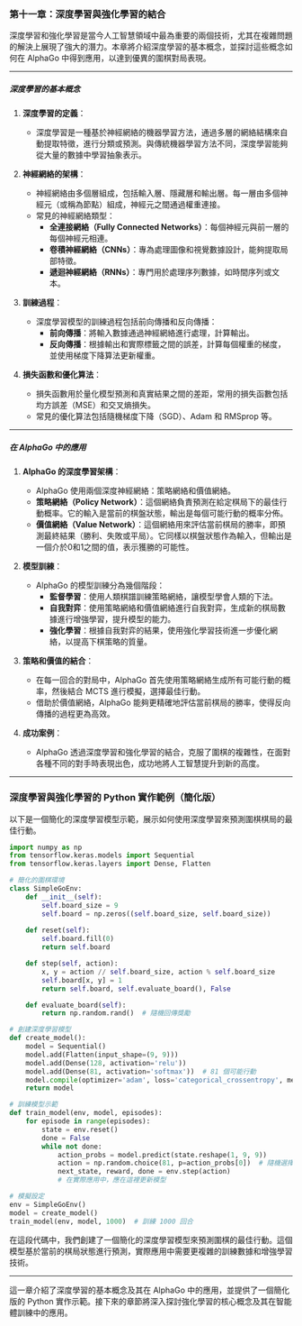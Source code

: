### 第十一章：深度學習與強化學習的結合

深度學習和強化學習是當今人工智慧領域中最為重要的兩個技術，尤其在複雜問題的解決上展現了強大的潛力。本章將介紹深度學習的基本概念，並探討這些概念如何在 AlphaGo 中得到應用，以達到優異的圍棋對局表現。

---

##### 深度學習的基本概念

1. **深度學習的定義**：
   - 深度學習是一種基於神經網絡的機器學習方法，通過多層的網絡結構來自動提取特徵，進行分類或預測。與傳統機器學習方法不同，深度學習能夠從大量的數據中學習抽象表示。

2. **神經網絡的架構**：
   - 神經網絡由多個層組成，包括輸入層、隱藏層和輸出層。每一層由多個神經元（或稱為節點）組成，神經元之間通過權重連接。
   - 常見的神經網絡類型：
     - **全連接網絡（Fully Connected Networks）**：每個神經元與前一層的每個神經元相連。
     - **卷積神經網絡（CNNs）**：專為處理圖像和視覺數據設計，能夠提取局部特徵。
     - **遞迴神經網絡（RNNs）**：專門用於處理序列數據，如時間序列或文本。

3. **訓練過程**：
   - 深度學習模型的訓練過程包括前向傳播和反向傳播：
     - **前向傳播**：將輸入數據通過神經網絡進行處理，計算輸出。
     - **反向傳播**：根據輸出和實際標籤之間的誤差，計算每個權重的梯度，並使用梯度下降算法更新權重。

4. **損失函數和優化算法**：
   - 損失函數用於量化模型預測和真實結果之間的差距，常用的損失函數包括均方誤差（MSE）和交叉熵損失。
   - 常見的優化算法包括隨機梯度下降（SGD）、Adam 和 RMSprop 等。

---

##### 在 AlphaGo 中的應用

1. **AlphaGo 的深度學習架構**：
   - AlphaGo 使用兩個深度神經網絡：策略網絡和價值網絡。
   - **策略網絡（Policy Network）**：這個網絡負責預測在給定棋局下的最佳行動概率。它的輸入是當前的棋盤狀態，輸出是每個可能行動的概率分佈。
   - **價值網絡（Value Network）**：這個網絡用來評估當前棋局的勝率，即預測最終結果（勝利、失敗或平局）。它同樣以棋盤狀態作為輸入，但輸出是一個介於0和1之間的值，表示獲勝的可能性。

2. **模型訓練**：
   - AlphaGo 的模型訓練分為幾個階段：
     - **監督學習**：使用人類棋譜訓練策略網絡，讓模型學會人類的下法。
     - **自我對弈**：使用策略網絡和價值網絡進行自我對弈，生成新的棋局數據進行增強學習，提升模型的能力。
     - **強化學習**：根據自我對弈的結果，使用強化學習技術進一步優化網絡，以提高下棋策略的質量。

3. **策略和價值的結合**：
   - 在每一回合的對局中，AlphaGo 首先使用策略網絡生成所有可能行動的概率，然後結合 MCTS 進行模擬，選擇最佳行動。
   - 借助於價值網絡，AlphaGo 能夠更精確地評估當前棋局的勝率，使得反向傳播的過程更為高效。

4. **成功案例**：
   - AlphaGo 透過深度學習和強化學習的結合，克服了圍棋的複雜性，在面對各種不同的對手時表現出色，成功地將人工智慧提升到新的高度。

---

### 深度學習與強化學習的 Python 實作範例（簡化版）

以下是一個簡化的深度學習模型示範，展示如何使用深度學習來預測圍棋棋局的最佳行動。

```python
import numpy as np
from tensorflow.keras.models import Sequential
from tensorflow.keras.layers import Dense, Flatten

# 簡化的圍棋環境
class SimpleGoEnv:
    def __init__(self):
        self.board_size = 9
        self.board = np.zeros((self.board_size, self.board_size))
    
    def reset(self):
        self.board.fill(0)
        return self.board

    def step(self, action):
        x, y = action // self.board_size, action % self.board_size
        self.board[x, y] = 1
        return self.board, self.evaluate_board(), False

    def evaluate_board(self):
        return np.random.rand()  # 隨機回傳獎勵

# 創建深度學習模型
def create_model():
    model = Sequential()
    model.add(Flatten(input_shape=(9, 9)))
    model.add(Dense(128, activation='relu'))
    model.add(Dense(81, activation='softmax'))  # 81 個可能行動
    model.compile(optimizer='adam', loss='categorical_crossentropy', metrics=['accuracy'])
    return model

# 訓練模型示範
def train_model(env, model, episodes):
    for episode in range(episodes):
        state = env.reset()
        done = False
        while not done:
            action_probs = model.predict(state.reshape(1, 9, 9))
            action = np.random.choice(81, p=action_probs[0])  # 隨機選擇行動
            next_state, reward, done = env.step(action)
            # 在實際應用中，應在這裡更新模型

# 模擬設定
env = SimpleGoEnv()
model = create_model()
train_model(env, model, 1000)  # 訓練 1000 回合
```

在這段代碼中，我們創建了一個簡化的深度學習模型來預測圍棋的最佳行動。這個模型基於當前的棋局狀態進行預測，實際應用中需要更複雜的訓練數據和增強學習技術。

---

這一章介紹了深度學習的基本概念及其在 AlphaGo 中的應用，並提供了一個簡化版的 Python 實作示範。接下來的章節將深入探討強化學習的核心概念及其在智能體訓練中的應用。